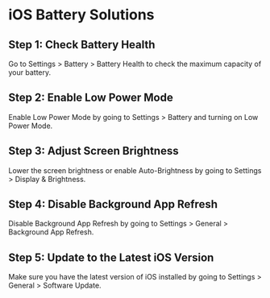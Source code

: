 # iOS Battery Solutions

## Step 1: Check Battery Health

Go to Settings > Battery > Battery Health to check the maximum capacity of your battery.

## Step 2: Enable Low Power Mode

Enable Low Power Mode by going to Settings > Battery and turning on Low Power Mode.

## Step 3: Adjust Screen Brightness

Lower the screen brightness or enable Auto-Brightness by going to Settings > Display & Brightness.

## Step 4: Disable Background App Refresh

Disable Background App Refresh by going to Settings > General > Background App Refresh.

## Step 5: Update to the Latest iOS Version

Make sure you have the latest version of iOS installed by going to Settings > General > Software Update.